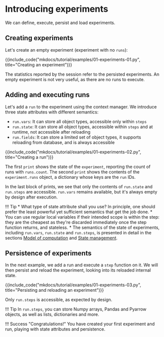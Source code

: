 # Introducing experiments

We can define, execute, persist and load experiments.

## Creating experiments

Let's create an empty experiment (experiment with no `runs`):

{{include_code("mkdocs/tutorial/examples/01-experiments-01.py", title="Creating an experiment")}}

The statistics reported by the session refer to the persisted experiments. An empty experiment is not very useful, as there are no runs to execute.

## Adding and executing runs

Let's add a `run` to the experiment using the context manager. We introduce three state attributes with different semantics:

* `run.vars`: It can store all object types, accessible only within `steps`
* `run.state`: It can store all object types, accessible within `steps` and at runtime, not accessible after reloading
* `run.fields`: It can store a limited set of object types, it supports reloading from database, and is always accessible

{{include_code("mkdocs/tutorial/examples/01-experiments-02.py", title="Creating a run")}}

The first `print` shows the state of the `experiment`, reporting the count of runs with `runs.count`.
The second `print` shows the contents of the `experiment.runs` object, a dictionary whose keys are the `run` IDs.

In the last block of prints, we see that only the contents of `run.state` and `run.steps` are accessible.
`run.vars` remains available, but it's always empty by design after execution. 

!!! Tip
    * What type of state attribute shall you use? In principle, one should prefer the least powerful yet sufficient semantics that get the job done.
    * You can use regular local variables if their intended scope is within the step: they are the cheapest as they're discarded immediately once the step function returns, and stateless.
    * The semantics of the state of experiments, including `run.vars`, `run.state` and `run.steps`, is presented in detail in the sections [Model of computation](../advanced/computation-model.md) and [State management](../advanced/state.md).


## Persistence of experiments

In the next example, we add a run and execute a `step` function on it.
We will then persist and reload the experiment, looking into its reloaded internal state.

{{include_code("mkdocs/tutorial/examples/01-experiments-03.py", title="Persisting and reloading an experiment")}}

Only `run.steps` is accessible, as expected by design.

!!! Tip
    In `run.steps`, you can store Numpy arrays, Pandas and Pyarrow objects, as well as lists, dictionaries and more.


!!! Success "Congratulations!"
    You have created your first experiment and run, playing with state attributes and persistence.



